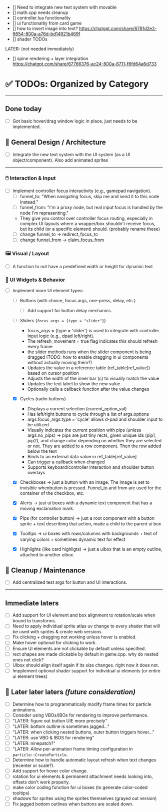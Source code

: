 

- [] Need to integrate new text system with movable
- [] math.cpp needs cleanup
- [] controller.lua functionality
- [] ui functionaltiy from card game
- [] how to insert image into text? https://chatgpt.com/share/6781d2e2-6654-800a-a76d-bd14921b469f
- [] shader TODOs

LATER: (not needed immediately)
- [] spine rendering + layer integration https://chatgpt.com/share/67766376-ac24-800a-8711-f6fd64a6d733


# ✅ TODOs: Organized by Category

---

## Done today
- [ ] Got basic hover/drag window logic in place, just needs to be implemented.

## 🧠 General Design / Architecture

- [ ] Integrate the new text system with the UI system (as a UI object/component). Also add animated sprites

---
### 🖱️ Interaction & Input

- [ ] Implement controller focus interactivity (e.g., gamepad navigation). 
    - [ ] funnel_to: "When navigating focus, skip me and send it to this node instead."
    - [ ] funnel_from: "I'm a proxy node, but real input focus is handled by the node I'm representing."
    - They give you control over controller focus routing, especially in complex UI layouts where a wrapper/box shouldn't receive focus, but its child (or a specific element) should. (probably rename these)
    - [ ] change funnel_to -> redirect_focus_to
    - [ ] change funnel_from -> claim_focus_from 

### 🖼️ Visual / Layout

- [ ] A function to not have a predefined width or height for dynamic text

### 🧪 UI Widgets & Behavior

- [ ] Implement more UI element types:
  - [ ] Buttons (with choice, focus args, one-press, delay, etc.)
    - [ ] Add support for button delay mechanics.
  - [ ] Sliders (`focus_args = {type = "slider"}`)
    - focus_args = {type = 'slider'} is used to integrate with controller input logic (e.g., dpad left/right).
    - The refresh_movement = true flag indicates this should refresh every frame 
    - the slider methods runs when the slider component is being dragged (TODO: how to enable dragging in ui components without actually moving them?)
    - Updates the value in a reference table (ref_table[ref_value]) based on cursor position
    - Adjusts the width of the inner bar (c) to visually match the value
    - Updates the text label to show the new value
    - Optionally calls a callback function after the value changes
  - [x] Cycles (radio buttons)
    - Displays a current selection (current_option_val)
    - Has left/right buttons to cycle through a list of args.options
    - args.focus_args.type = 'cycle' allows d-pad and shoulder input to be utilized
    - Visually indicates the current position with pips (unless args.no_pips) -> pips are just tiny rects, given unique ids (pip1, pip2), and change color depending on whether they are selected or not. They are added to a row component. Then the row added below the text
    - Binds to an external data value in ref_table[ref_value]
    - Can trigger a callback when changed
    - Supports keyboard/controller interaction and shoulder button overlays
  - [x] Checkboxes -> just a button with an image. The image is set to invisible whenbutton is pressed. Funnel_to and from are used for the container of the checkbox, etc.
  - [x] Alerts -> just ui boxes with a dynamic text component that has a moving exclamation mark.
  - [x] Pips (for controller button) -> just a root component with a button sprite + text describing that action, made a child to the parent ui box 
  - [x] Tooltips -> ui boxes with rows/columns with backgrounds + text of varying colors + sometimes dynamic text for effect
  - [x] Highlights (like card highligts) -> just a uibox that is an empty outline, attached to another uibox.


## 🧼 Cleanup / Maintenance

- [ ] Add centralized test args for button and UI interactions.

---

## Immediate laters

- [ ] Add support for UI element and box alignment to rotation/scale when bound to transforms.
- [ ] Need to apply individual sprite atlas uv change to every shader that will be used with sprites & create web versions
- [ ] Fix clicking + dragging not working unless hover is enabled.
- [ ] Make hover optional for clicking to work.
- [ ] Ensure UI elements are not clickable by default unless specified.
- [ ] rect shapes are made clickable by default in game.cpp. why do nested ones not click?
- [ ] UIbox should align itself again if its size changes. right now it does not.
- [ ] Impplement optional shader support for individual ui elements (or entire ui element trees)

## 🧭 Later later laters *(future consideration)*
- [ ] Determine how to programmatically modify frame times for particle animations.
- [ ] Consider using VBOs/IBOs for rendering to improve performance.
- [ ] "LATER: figure out button UIE more precisely"
- [ ] "LATER: bottom outline is sometimes jagged…"
- [ ] "LATER: when clicking nested buttons, outer button triggers hover…"
- [ ] "LATER: use VBO & IBOS for rendering"
- [ ] "LATER: ninepatch?"
- [ ] "LATER: Allow per-animation frame timing configuration in `particle::CreateParticle`.
- [ ] Determine how to handle automatic layout refresh when text changes (recenter or scale?).
- [ ] Add support for hover color change.
- [ ] rotation for ui elements & permanent attachment needs looking into, offsets don't work properly. 
- [ ] make color coding function for ui boxes (to generate color-coded tooltips)
- [ ] shadows for sprites using the sprites themselves (grayed out version)
- [ ] Fix jagged bottom outlines when buttons are scaled down.